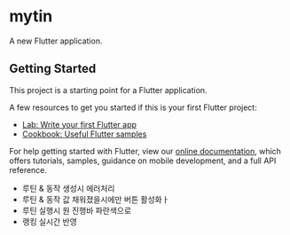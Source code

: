 # mytin

A new Flutter application.

## Getting Started

This project is a starting point for a Flutter application.

A few resources to get you started if this is your first Flutter project:

- [Lab: Write your first Flutter app](https://flutter.dev/docs/get-started/codelab)
- [Cookbook: Useful Flutter samples](https://flutter.dev/docs/cookbook)

For help getting started with Flutter, view our
[online documentation](https://flutter.dev/docs), which offers tutorials,
samples, guidance on mobile development, and a full API reference.


- 루틴 & 동작 생성시 에러처리
- 루틴 & 동작 값 채워졌을시에만 버튼 활성화ㅏ
- 루틴 실행시 원 진행바 파란색으로
- 랭킹 실시간 반영
